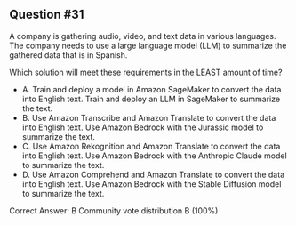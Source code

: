 ## Question #31

A company is gathering audio, video, and text data in various languages. The company needs to use a large language model (LLM) to summarize the gathered data that is in Spanish.

Which solution will meet these requirements in the LEAST amount of time?

- A. Train and deploy a model in Amazon SageMaker to convert the data into English text. Train and deploy an LLM in SageMaker to summarize the text.
- B. Use Amazon Transcribe and Amazon Translate to convert the data into English text. Use Amazon Bedrock with the Jurassic model to summarize the text.
- C. Use Amazon Rekognition and Amazon Translate to convert the data into English text. Use Amazon Bedrock with the Anthropic Claude model to summarize the text.
- D. Use Amazon Comprehend and Amazon Translate to convert the data into English text. Use Amazon Bedrock with the Stable Diffusion model to summarize the text. 

Correct Answer: 
B Community vote distribution B (100%)